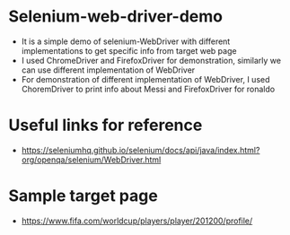 # Selenium-web-driver-demo

* It is a simple demo of selenium-WebDriver with different implementations to get specific info from target web page
* I used ChromeDriver and FirefoxDriver for demonstration, similarly we can use different implementation of WebDriver
* For demonstration of different implementation of WebDriver, I used ChoremDriver to print info about Messi and FirefoxDriver for ronaldo

# Useful links for reference

* https://seleniumhq.github.io/selenium/docs/api/java/index.html?org/openqa/selenium/WebDriver.html

# Sample target page

* https://www.fifa.com/worldcup/players/player/201200/profile/
